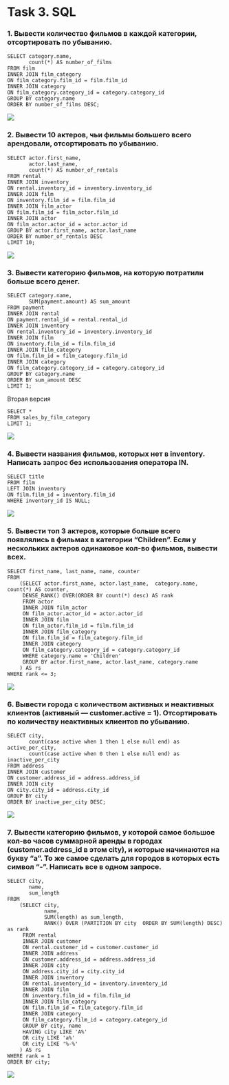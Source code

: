 # Task 3. SQL

### 1. Вывести количество фильмов в каждой категории, отсортировать по убыванию.
```postgresql
SELECT category.name, 
       count(*) AS number_of_films
FROM film
INNER JOIN film_category
ON film_category.film_id = film.film_id
INNER JOIN category
ON film_category.category_id = category.category_id
GROUP BY category.name
ORDER BY number_of_films DESC;
```
![](images/1.png)
### 2. Вывести 10 актеров, чьи фильмы большего всего арендовали, отсортировать по убыванию.
```postgresql
SELECT actor.first_name, 
       actor.last_name, 
       count(*) AS number_of_rentals
FROM rental
INNER JOIN inventory
ON rental.inventory_id = inventory.inventory_id
INNER JOIN film
ON inventory.film_id = film.film_id
INNER JOIN film_actor
ON film.film_id = film_actor.film_id
INNER JOIN actor
ON film_actor.actor_id = actor.actor_id
GROUP BY actor.first_name, actor.last_name
ORDER BY number_of_rentals DESC
LIMIT 10;
```
![](images/2.png)
### 3. Вывести категорию фильмов, на которую потратили больше всего денег.
```postgresql
SELECT category.name,
       SUM(payment.amount) AS sum_amount
FROM payment
INNER JOIN rental 
ON payment.rental_id = rental.rental_id
INNER JOIN inventory
ON rental.inventory_id = inventory.inventory_id 
INNER JOIN film
ON inventory.film_id = film.film_id
INNER JOIN film_category
ON film.film_id = film_category.film_id
INNER JOIN category
ON film_category.category_id = category.category_id
GROUP BY category.name
ORDER BY sum_amount DESC
LIMIT 1;
```
Вторая версия
```postgresql
SELECT *
FROM sales_by_film_category
LIMIT 1;
```
![](images/3.png)
### 4. Вывести названия фильмов, которых нет в inventory. Написать запрос без использования оператора IN.
```postgresql
SELECT title 
FROM film 
LEFT JOIN inventory 
ON film.film_id = inventory.film_id
WHERE inventory_id IS NULL;
```
![](images/4.png)
### 5. Вывести топ 3 актеров, которые больше всего появлялись в фильмах в категории “Children”. Если у нескольких актеров одинаковое кол-во фильмов, вывести всех.
```postgresql
SELECT first_name, last_name, name, counter
FROM
    (SELECT actor.first_name, actor.last_name,  category.name, count(*) AS counter,
     DENSE_RANK() OVER(ORDER BY count(*) desc) AS rank
     FROM actor
     INNER JOIN film_actor
     ON film_actor.actor_id = actor.actor_id
     INNER JOIN film
     ON film_actor.film_id = film.film_id
     INNER JOIN film_category
     ON film.film_id = film_category.film_id
     INNER JOIN category
     ON film_category.category_id = category.category_id
     WHERE category.name = 'Children'
     GROUP BY actor.first_name, actor.last_name, category.name
    ) AS rs
WHERE rank <= 3;
```
![](images/5.png)
### 6. Вывести города с количеством активных и неактивных клиентов (активный — customer.active = 1). Отсортировать по количеству неактивных клиентов по убыванию.
```postgresql
SELECT city, 
       count(case active when 1 then 1 else null end) as active_per_city,
       count(case active when 0 then 1 else null end) as inactive_per_city
FROM address
INNER JOIN customer
ON customer.address_id = address.address_id
INNER JOIN city
ON city.city_id = address.city_id
GROUP BY city
ORDER BY inactive_per_city DESC;
```
![](images/6.png)
### 7. Вывести категорию фильмов, у которой самое большое кол-во часов суммарной аренды в городах (customer.address_id в этом city), и которые начинаются на букву “a”. То же самое сделать для городов в которых есть символ “-”. Написать все в одном запросе.
```postgresql
SELECT city, 
       name,
       sum_length
FROM
    (SELECT city, 
            name, 
            SUM(length) as sum_length, 
            RANK() OVER (PARTITION BY city  ORDER BY SUM(length) DESC) as rank
     FROM rental
     INNER JOIN customer
     ON rental.customer_id = customer.customer_id
     INNER JOIN address
     ON customer.address_id = address.address_id
     INNER JOIN city
     ON address.city_id = city.city_id
     INNER JOIN inventory
     ON rental.inventory_id = inventory.inventory_id
     INNER JOIN film
     ON inventory.film_id = film.film_id
     INNER JOIN film_category
     ON film.film_id = film_category.film_id
     INNER JOIN category
     ON film_category.film_id = category.category_id
     GROUP BY city, name
     HAVING city LIKE 'A%'
     OR city LIKE 'a%'
     OR city LIKE '%-%'
    ) AS rs
WHERE rank = 1
ORDER BY city;
```
![](images/7.png)